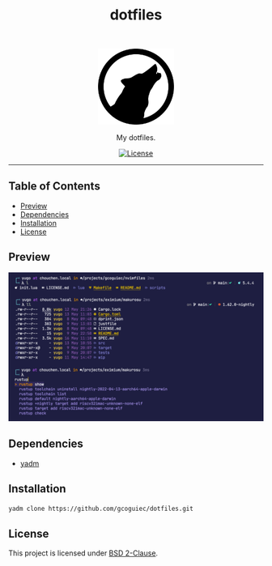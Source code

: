 <h1 align="center">dotfiles</h1>
<br>
<p align="center">
  <img src="https://raw.githubusercontent.com/gcoguiec/dotfiles/main/.github/logo.png"
       width="150"
       alt="Dotfiles"/>
</p>

<p align="center">
  My dotfiles.
</p>

<p align="center">
  <a href="https://github.com/gcoguiec/dotfiles/blob/main/LICENSE.md">
    <img src="https://img.shields.io/github/license/gcoguiec/dotfiles?style=flat-square&label=License"
         alt="License"/>
  </a>
</p>

<hr>

## Table of Contents

- [Preview](#preview)
- [Dependencies](#dependencies)
- [Installation](#installation)
- [License](#license)

## Preview

<img src="https://raw.githubusercontent.com/gcoguiec/dotfiles/main/.github/preview.png" alt="Preview"/>

## Dependencies

- [yadm](https://yadm.io/docs/install)

## Installation

```sh
yadm clone https://github.com/gcoguiec/dotfiles.git
```

## License

This project is licensed under [BSD 2-Clause](https://spdx.org/licenses/BSD-2-Clause.html).
